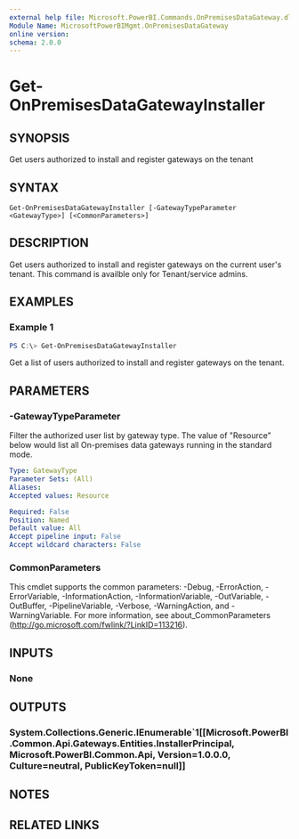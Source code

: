 ```yaml
---
external help file: Microsoft.PowerBI.Commands.OnPremisesDataGateway.dll-Help.xml
Module Name: MicrosoftPowerBIMgmt.OnPremisesDataGateway
online version:
schema: 2.0.0
---
```


# Get-OnPremisesDataGatewayInstaller

## SYNOPSIS
Get users authorized to install and register gateways on the tenant

## SYNTAX

```
Get-OnPremisesDataGatewayInstaller [-GatewayTypeParameter <GatewayType>] [<CommonParameters>]
```

## DESCRIPTION
Get users authorized to install and register gateways on the current user's tenant. This command is availble only for Tenant/service admins.

## EXAMPLES

### Example 1
```powershell
PS C:\> Get-OnPremisesDataGatewayInstaller
```

Get a list of users authorized to install and register gateways on the tenant.

## PARAMETERS

### -GatewayTypeParameter
Filter the authorized user list by gateway type. The value of "Resource" below would list all On-premises data gateways running in the standard mode.

```yaml
Type: GatewayType
Parameter Sets: (All)
Aliases:
Accepted values: Resource

Required: False
Position: Named
Default value: All
Accept pipeline input: False
Accept wildcard characters: False
```

### CommonParameters
This cmdlet supports the common parameters: -Debug, -ErrorAction, -ErrorVariable, -InformationAction, -InformationVariable, -OutVariable, -OutBuffer, -PipelineVariable, -Verbose, -WarningAction, and -WarningVariable. For more information, see about_CommonParameters (http://go.microsoft.com/fwlink/?LinkID=113216).

## INPUTS

### None

## OUTPUTS

### System.Collections.Generic.IEnumerable`1[[Microsoft.PowerBI.Common.Api.Gateways.Entities.InstallerPrincipal, Microsoft.PowerBI.Common.Api, Version=1.0.0.0, Culture=neutral, PublicKeyToken=null]]

## NOTES

## RELATED LINKS
